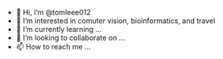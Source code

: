 - 👋 Hi, I’m @tomleee012
- 👀 I’m interested in comuter vision, bioinformatics, and travel
- 🌱 I’m currently learning ...
- 💞️ I’m looking to collaborate on ...
- 📫 How to reach me ...

<!---
tomleee012/tomleee012 is a ✨ special ✨ repository because its `README.md` (this file) appears on your GitHub profile.
You can click the Preview link to take a look at your changes.
--->
